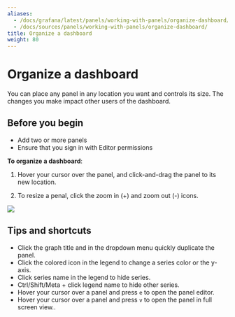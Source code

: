 ```yaml
---
aliases:
  - /docs/grafana/latest/panels/working-with-panels/organize-dashboard/
  - /docs/sources/panels/working-with-panels/organize-dashboard/
title: Organize a dashboard
weight: 80
---
```


# Organize a dashboard

You can place any panel in any location you want and controls its size. The changes you make impact other users of the dashboard.

## Before you begin

- Add two or more panels
- Ensure that you sign in with Editor permissions

**To organize a dashboard**:

1. Hover your cursor over the panel, and click-and-drag the panel to its new location.

1. To resize a penal, click the zoom in (+) and zoom out (-) icons.

![](/static/img/docs/animated_gifs/drag_drop.gif)

## Tips and shortcuts

- Click the graph title and in the dropdown menu quickly duplicate the panel.
- Click the colored icon in the legend to change a series color or the y-axis.
- Click series name in the legend to hide series.
- Ctrl/Shift/Meta + click legend name to hide other series.
- Hover your cursor over a panel and press `e` to open the panel editor.
- Hover your cursor over a panel and press `v` to open the panel in full screen view..
